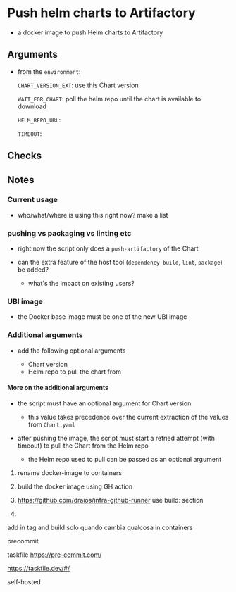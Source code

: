 # Push helm charts to Artifactory

- a docker image to push Helm charts to Artifactory

## Arguments

- from the `environment`:

    `CHART_VERSION_EXT`: use this Chart version

    `WAIT_FOR_CHART`: poll the helm repo until the chart is available to download

    `HELM_REPO_URL`:
    
    `TIMEOUT`: 

## Checks


## Notes

### Current usage

- who/what/where is using this right now? make a list

### pushing vs packaging vs linting etc

- right now the script only does a `push-artifactory` of the Chart

- can the extra feature of the host tool (`dependency build`, `lint`, `package`) be added? 
    - what's the impact on existing users?



### UBI image

- the Docker base image must be one of the new UBI image

### Additional arguments

- add the following optional arguments

    - Chart version
    - Helm repo to pull the chart from

#### More on the additional arguments

- the script must have an optional argument for Chart version

    - this value takes precedence over the current extraction of the values from `Chart.yaml`

- after pushing the image, the script must start a retried attempt (with timeout) to pull the Chart from the Helm repo

    - the Helm repo used to pull can be passed as an optional argument

1) rename docker-image to containers

2) build the docker image using GH action

3) https://github.com/draios/infra-github-runner
use build: section
4)

add in tag and build solo quando cambia qualcosa in containers


precommit

taskfile
https://pre-commit.com/

https://taskfile.dev/#/

self-hosted

